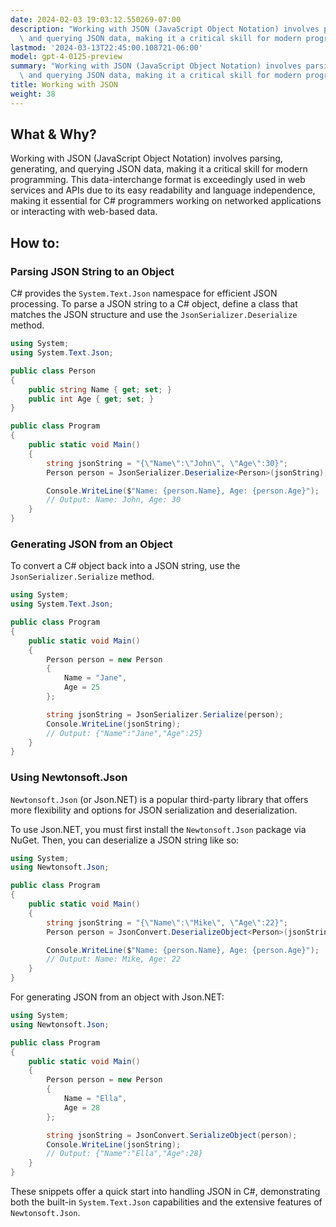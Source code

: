 ```yaml
---
date: 2024-02-03 19:03:12.550269-07:00
description: "Working with JSON (JavaScript Object Notation) involves parsing, generating,\
  \ and querying JSON data, making it a critical skill for modern programming.\u2026"
lastmod: '2024-03-13T22:45:00.108721-06:00'
model: gpt-4-0125-preview
summary: "Working with JSON (JavaScript Object Notation) involves parsing, generating,\
  \ and querying JSON data, making it a critical skill for modern programming.\u2026"
title: Working with JSON
weight: 38
---
```


## What & Why?

Working with JSON (JavaScript Object Notation) involves parsing, generating, and querying JSON data, making it a critical skill for modern programming. This data-interchange format is exceedingly used in web services and APIs due to its easy readability and language independence, making it essential for C# programmers working on networked applications or interacting with web-based data.

## How to:

### Parsing JSON String to an Object

C# provides the `System.Text.Json` namespace for efficient JSON processing. To parse a JSON string to a C# object, define a class that matches the JSON structure and use the `JsonSerializer.Deserialize` method.

```csharp
using System;
using System.Text.Json;

public class Person
{
    public string Name { get; set; }
    public int Age { get; set; }
}

public class Program
{
    public static void Main()
    {
        string jsonString = "{\"Name\":\"John\", \"Age\":30}";
        Person person = JsonSerializer.Deserialize<Person>(jsonString);

        Console.WriteLine($"Name: {person.Name}, Age: {person.Age}");
        // Output: Name: John, Age: 30
    }
}
```

### Generating JSON from an Object

To convert a C# object back into a JSON string, use the `JsonSerializer.Serialize` method.

```csharp
using System;
using System.Text.Json;

public class Program
{
    public static void Main()
    {
        Person person = new Person
        {
            Name = "Jane",
            Age = 25
        };

        string jsonString = JsonSerializer.Serialize(person);
        Console.WriteLine(jsonString);
        // Output: {"Name":"Jane","Age":25}
    }
}
```

### Using Newtonsoft.Json

`Newtonsoft.Json` (or Json.NET) is a popular third-party library that offers more flexibility and options for JSON serialization and deserialization.

To use Json.NET, you must first install the `Newtonsoft.Json` package via NuGet. Then, you can deserialize a JSON string like so:

```csharp
using System;
using Newtonsoft.Json;

public class Program
{
    public static void Main()
    {
        string jsonString = "{\"Name\":\"Mike\", \"Age\":22}";
        Person person = JsonConvert.DeserializeObject<Person>(jsonString);

        Console.WriteLine($"Name: {person.Name}, Age: {person.Age}");
        // Output: Name: Mike, Age: 22
    }
}
```

For generating JSON from an object with Json.NET:

```csharp
using System;
using Newtonsoft.Json;

public class Program
{
    public static void Main()
    {
        Person person = new Person
        {
            Name = "Ella",
            Age = 28
        };

        string jsonString = JsonConvert.SerializeObject(person);
        Console.WriteLine(jsonString);
        // Output: {"Name":"Ella","Age":28}
    }
}
```

These snippets offer a quick start into handling JSON in C#, demonstrating both the built-in `System.Text.Json` capabilities and the extensive features of `Newtonsoft.Json`.
